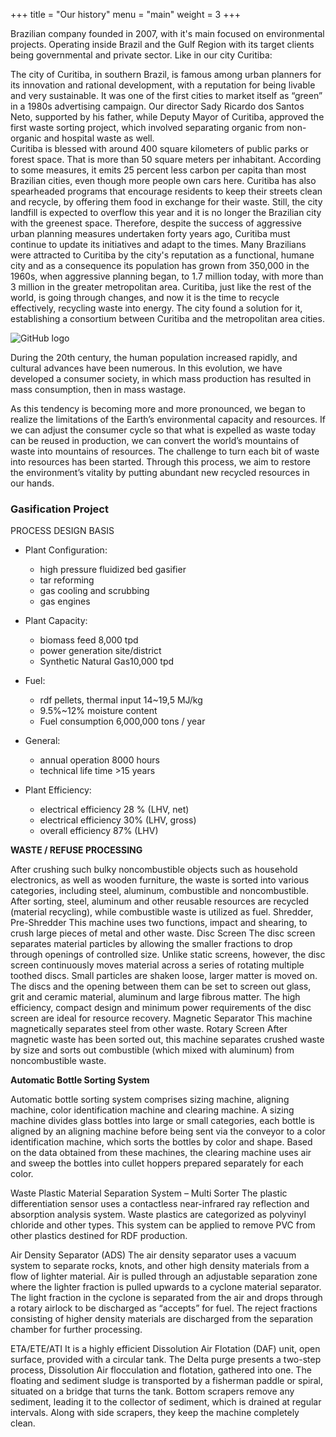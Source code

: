 +++
title = "Our history"
menu = "main"
weight = 3
+++


Brazilian company founded in 2007, with it's main focused on environmental projects.
Operating inside Brazil and the Gulf Region with its target clients being governmental and private sector.
Like in our city Curitiba:


The city of Curitiba, in southern Brazil, is famous among urban planners for its innovation and rational development, with a reputation for being livable and very sustainable.  It was one of the first cities to market itself as “green” in a 1980s advertising campaign.
​Our director Sady Ricardo dos Santos Neto, supported by his father, while Deputy Mayor of Curitiba, approved the first waste sorting project, which involved separating organic from non-organic and hospital waste as well.​  
Curitiba is blessed with around 400 square kilometers of public parks or forest space. That is more than 50 square meters per inhabitant.  According to some measures, it emits 25 percent less carbon per capita than most Brazilian cities, even though more people own cars here.
Curitiba has also spearheaded programs that encourage residents to keep their streets clean and recycle, by offering them food in exchange for their waste. Still, the city landfill is expected to overflow this year and it is no longer the Brazilian city with the greenest space. Therefore, despite the success of aggressive urban planning measures undertaken forty years ago, Curitiba must continue to update its initiatives and adapt to the times.
Many Brazilians were attracted to Curitiba by the city's reputation as a functional, humane city and as a consequence its population has grown from 350,000 in the 1960s, when aggressive planning began, to 1.7 million today, with more than 3 million in the greater metropolitan area.
Curitiba, just like the rest of the world, is going through changes, and now it is the time to recycle effectively, recycling waste into energy.
The city found a solution for it, establishing a consortium between Curitiba and the metropolitan area cities.

![GitHub logo](/images/Curitibabotanico.jpg)

During the 20th century, the human population increased rapidly, and cultural advances have been numerous. In this evolution, we have developed a consumer society, in which mass production has resulted in mass consumption, then in mass wastage.

As this tendency is becoming more and more pronounced, we began to realize the limitations of the Earth’s environmental capacity and resources.
If we can adjust the consumer cycle so that what is expelled as waste today can be reused in production, we can convert the world’s mountains of waste into mountains of resources.
The challenge to turn each bit of waste into resources has been started. Through this process, we aim to restore the environment’s vitality by putting abundant new recycled resources in our hands.

### Gasification Project

PROCESS DESIGN BASIS

* Plant Configuration:
  * high pressure fluidized bed gasifier
  * tar reforming
  * gas cooling and scrubbing
  * gas engines

* Plant Capacity:
  * biomass feed 8,000 tpd
  * power generation site/district
  * Synthetic Natural Gas10,000 tpd

* Fuel:
  * rdf pellets, thermal input 14~19,5 MJ/kg
  * 9.5%~12% moisture content
  * Fuel consumption 6,000,000 tons / year

* General:
  * annual operation 8000 hours
  * technical life time >15 years

* Plant Efficiency:
  * electrical efficiency 28 % (LHV, net)
  * electrical efficiency 30% (LHV, gross)
  * overall efficiency 87% (LHV)




 **WASTE / REFUSE PROCESSING**

After crushing such bulky noncombustible objects such as household electronics, as well as wooden furniture, the waste is sorted into various categories, including steel, aluminum, combustible and noncombustible.
After sorting, steel, aluminum and other reusable resources are recycled (material recycling), while combustible waste is utilized as fuel.
Shredder, Pre-Shredder
This machine uses two functions, impact and shearing, to crush large pieces of metal and other waste.
Disc Screen
The disc screen separates material particles by allowing the smaller fractions to drop through openings of controlled size. Unlike static screens, however, the disc screen continuously moves material across a series of rotating multiple toothed discs. Small particles are shaken loose, larger matter is moved on. The discs and the opening between them can be set to screen out glass, grit and ceramic material, aluminum and large fibrous matter. The high efficiency, compact design and minimum power requirements of the disc screen are ideal for resource recovery.
Magnetic Separator
This machine magnetically separates steel from other waste.
Rotary Screen
After magnetic waste has been sorted out, this machine separates crushed waste by size and sorts out combustible (which mixed with aluminum) from noncombustible waste.



**Automatic Bottle Sorting System**

Automatic bottle sorting system comprises sizing machine, aligning machine, color identification machine and clearing machine. A sizing  machine divides glass bottles into large or small categories, each bottle is aligned by an aligning machine before being sent via the conveyor to a color identification machine, which sorts the bottles by color and shape. Based on the data obtained from these machines, the clearing machine uses air and sweep the bottles into cullet hoppers prepared separately for each color.

Waste Plastic Material Separation System – Multi Sorter
The plastic differentiation sensor uses a contactless near-infrared ray reflection and absorption analysis system.  Waste plastics are categorized as polyvinyl chloride and other types. This system can be applied to remove PVC from other plastics destined for RDF production.

Air Density Separator (ADS)
      The air density separator uses a vacuum system to separate rocks, knots, and other high density materials from a flow of lighter material.  Air is pulled through an adjustable separation zone where the lighter fraction is pulled upwards to a cyclone material separator. The light fraction in the cyclone is separated from the air and drops through a rotary airlock to be discharged as “accepts” for fuel.  The reject fractions consisting of higher density materials are discharged from the separation chamber for further processing.




ETA/ETE/ATI
It is a highly efficient Dissolution Air Flotation (DAF) unit, open surface, provided with a circular tank. The Delta purge presents a two-step process, Dissolution Air flocculation and flotation, gathered into one.
The floating and sediment sludge is transported by a fisherman paddle or spiral, situated on a bridge that turns the tank. Bottom scrapers remove any sediment, leading it to the collector of sediment, which is drained at regular intervals. Along with side scrapers, they keep the machine completely clean.
